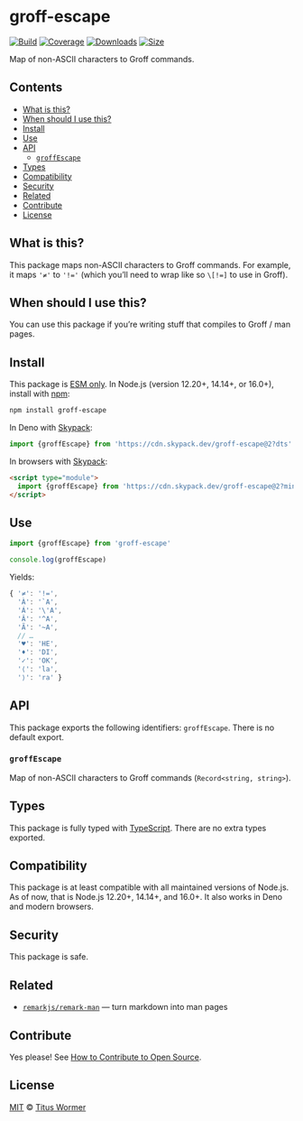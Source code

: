 # groff-escape

[![Build][build-badge]][build]
[![Coverage][coverage-badge]][coverage]
[![Downloads][downloads-badge]][downloads]
[![Size][size-badge]][size]

Map of non-ASCII characters to Groff commands.

## Contents

*   [What is this?](#what-is-this)
*   [When should I use this?](#when-should-i-use-this)
*   [Install](#install)
*   [Use](#use)
*   [API](#api)
    *   [`groffEscape`](#groffescape)
*   [Types](#types)
*   [Compatibility](#compatibility)
*   [Security](#security)
*   [Related](#related)
*   [Contribute](#contribute)
*   [License](#license)

## What is this?

This package maps non-ASCII characters to Groff commands.
For example, it maps `'≠'` to `'!='` (which you’ll need to wrap like so `\[!=]`
to use in Groff).

## When should I use this?

You can use this package if you’re writing stuff that compiles to Groff / man
pages.

## Install

This package is [ESM only][esm].
In Node.js (version 12.20+, 14.14+, or 16.0+), install with [npm][]:

```sh
npm install groff-escape
```

In Deno with [Skypack][]:

```js
import {groffEscape} from 'https://cdn.skypack.dev/groff-escape@2?dts'
```

In browsers with [Skypack][]:

```html
<script type="module">
  import {groffEscape} from 'https://cdn.skypack.dev/groff-escape@2?min'
</script>
```

## Use

```js
import {groffEscape} from 'groff-escape'

console.log(groffEscape)
```

Yields:

```js
{ '≠': '!=',
  'À': '`A',
  'Á': '\'A',
  'Â': '^A',
  'Ã': '~A',
  // …
  '♥': 'HE',
  '♦': 'DI',
  '✓': 'OK',
  '⟨': 'la',
  '⟩': 'ra' }
```

## API

This package exports the following identifiers: `groffEscape`.
There is no default export.

### `groffEscape`

Map of non-ASCII characters to Groff commands (`Record<string, string>`).

## Types

This package is fully typed with [TypeScript][].
There are no extra types exported.

## Compatibility

This package is at least compatible with all maintained versions of Node.js.
As of now, that is Node.js 12.20+, 14.14+, and 16.0+.
It also works in Deno and modern browsers.

## Security

This package is safe.

## Related

*   [`remarkjs/remark-man`](https://github.com/remarkjs/remark-man)
    — turn markdown into man pages

## Contribute

Yes please!
See [How to Contribute to Open Source][contribute].

## License

[MIT][license] © [Titus Wormer][author]

<!-- Definitions -->

[build-badge]: https://github.com/wooorm/groff-escape/workflows/main/badge.svg

[build]: https://github.com/wooorm/groff-escape/actions

[coverage-badge]: https://img.shields.io/codecov/c/github/wooorm/groff-escape.svg

[coverage]: https://codecov.io/github/wooorm/groff-escape

[downloads-badge]: https://img.shields.io/npm/dm/groff-escape.svg

[downloads]: https://www.npmjs.com/package/groff-escape

[size-badge]: https://img.shields.io/bundlephobia/minzip/groff-escape.svg

[size]: https://bundlephobia.com/result?p=groff-escape

[npm]: https://docs.npmjs.com/cli/install

[skypack]: https://www.skypack.dev

[license]: license

[author]: https://wooorm.com

[esm]: https://gist.github.com/sindresorhus/a39789f98801d908bbc7ff3ecc99d99c

[typescript]: https://www.typescriptlang.org

[contribute]: https://opensource.guide/how-to-contribute/
